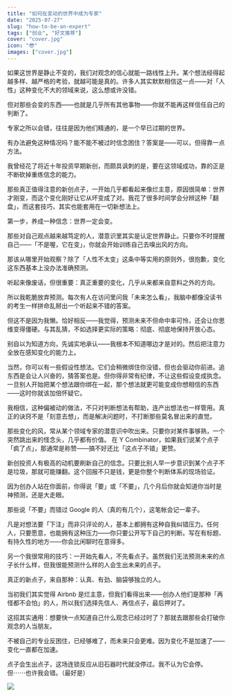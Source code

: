 ```yaml
---
title: "如何在变动的世界中成为专家"
date: "2025-07-27"
slug: "how-to-be-an-expert"
tags: ["创业", "好文推荐"]
cover: "cover.jpg"
icon: "😎"
images: ["cover.jpg"]
---
```

如果这世界是静止不变的，我们对观念的信心就能一路线性上升。某个想法经得起越多样、越严格的考验，就越可能是真的。许多人其实默默相信这一点——对「人性」这种变化不大的领域来说，这么想或许没错。



但对那些会变的东西——也就是几乎所有其他事物——你就不能再这样信任自己的判断了。



专家之所以会错，往往是因为他们精通的，是一个早已过期的世界。



有办法避免这种情况吗？能不能不被过时信念困住？答案是——可以，但得靠一点方法。



我曾经花了将近十年投资早期新创，而颇具讽刺的是，要在这领域成功，靠的正是不断砍掉重练信念的能力。



那些真正值得注意的新创点子，一开始几乎都看起来像烂主意，原因很简单：世界才刚变，而这个变化刚好让它从坏变成了对。我花了很多时间学会分辨这种「翻盘」，而这套技巧，其实也能套用在一切新想法上。



第一步，养成一种信念：世界一定会变。



那些对自己观点越来越笃定的人，潜意识里其实是认定世界静止。只要你不时提醒自己——「不是喔，它在变」，你就会开始训练自己去嗅出风的方向。



那该从哪里开始观察？除了「人性不太变」这条中等实用的原则外，很抱歉，变化这东西基本上没办法准确预测。



听起来像废话，但很重要：真正重要的变化，几乎从来都来自意料之外的方向。



所以我乾脆放弃预测。每次有人在访问里问我「未来怎么看」，我脑中都像没读书的考生一样拼命乱掰出一个听起来不错的答案。



但这不是因为我懒。恰好相反——我觉得，预测未来不但命中率可怜，还会让你思维变得僵硬。与其乱猜，不如选择更实际的策略：彻底、彻底地保持开放心态。



别自以为知道方向，先诚实地承认——我根本不知道哪边才是对的。然后把注意力全放在感知变化的能力上。



当然，你可以有一些假设性想法。它们会稍微绑住你没错，但也会驱动你前进。追东西是会让人兴奋的，猜答案也是。但你得非常有纪律，不让这些假设变成执念。
一旦别人开始把某个想法跟你绑在一起，那个想法就更可能变成你想相信的东西——这时你就该加倍怀疑它。



我相信，这种偏被动的做法，不只对判断想法有帮助，连产出想法也一样管用。真正的诀窍不是「刻意去想」，而是解决问题时，不打断那些莫名冒出来的直觉。



那些变化的风，常从某个领域专家的潜意识中吹出来。只要你对某件事够熟，一个突然跳出来的怪念头，几乎都有价值。
在 Y Combinator，如果我们说某个点子「疯了点」，那通常是称赞——搞不好还比「这点子不错」更赞。



新创投资人有极高的动机要刷新自己的信念。只要比别人早一步意识到某个点子不是垃圾，那就可能赚翻。这个回报不只是钱，更是你整个判断体系的现场验证。



因为创办人站在你面前，你得说「要」或「不要」，几个月后你就会知道你当时是神预测，还是大走眼。



那些说「不要」而错过 Google 的人（真的有几个），这笔帐会记一辈子。



凡是对想法要「下注」而非只评论的人，基本上都拥有这种自我纠错压力。任何人，只要愿意，也能拥有这种压力——你只要公开写下自己的判断。写在有标题、有持久性的地方——你会比闲聊时在意得多。



另一个我很常用的技巧：一开始先看人，不先看点子。虽然我们无法预测未来的点子长什么样，但我很能预测什么样的人会生出未来的点子。



真正的新点子，来自那种：认真、有劲、脑袋够独立的人。



当初我们其实觉得 Airbnb 是烂主意，但我们看得出来——创办人他们是那种「再怪都不会怕」的人，所以我们选择先信人、再信点子，最后押对了。



这招其实通用：想要快一点知道自己什么观念已经过时了？那就去跟那些会打破你观念的人当朋友。



不被自己的专业反困住，已经够难了，而未来只会更难。因为变化不是加速了——变化一直都在加速。



点子会生出点子，这场连锁反应从旧石器时代就没停过。我不认为它会停。
但⋯⋯也许我会错。（最好是）




![](https://prod-files-secure.s3.us-west-2.amazonaws.com/112d0858-5090-4d34-a606-b75eb8d65fd2/46476355-9cf3-4e99-9b7a-3531bc426380/1000202064.png?X-Amz-Algorithm=AWS4-HMAC-SHA256&X-Amz-Content-Sha256=UNSIGNED-PAYLOAD&X-Amz-Credential=ASIAZI2LB4662CVNHRYJ%2F20250921%2Fus-west-2%2Fs3%2Faws4_request&X-Amz-Date=20250921T053136Z&X-Amz-Expires=3600&X-Amz-Security-Token=IQoJb3JpZ2luX2VjEIX%2F%2F%2F%2F%2F%2F%2F%2F%2F%2FwEaCXVzLXdlc3QtMiJGMEQCIBP9N%2Fp1CJt3iP8rR5J87ooxLElNyYynRs9fFbuBJeE%2BAiBMySbIbuzWGM9ZAHykR6o1zWBNhkHWKiQjJUrwutvCwCqIBAj%2B%2F%2F%2F%2F%2F%2F%2F%2F%2F%2F8BEAAaDDYzNzQyMzE4MzgwNSIMjXbCI1ZnGI416j7iKtwDKz5eHT8NTdy8jQt6YHP7x6Pm%2BDTt3S7hw%2BRg6zdlTMLYcw0F8ehLmYuVo0gHnIpoyJnupsqyuAY7iJBTLcZ3Vqp8Y3yMThwdyiNXIh398ULnE8IzEclt4CAbj9uQvF13nayR%2FZrvXmwmQS9WqHT72POuPp7RsrPUg7bEG0ZKohCK%2Bi8%2BWz7cOk3nM8WQYK28EOmi3QYV7GwW94XcAF0fZ1jShSWIRaPagAHc1TVUTaQdD8AWA%2FFeQRfNlnv2pqJAZ4AoMgpxteR7pZ1FI4KQzy5GTvr5oAerHsziFWXW0XoIKAnj7FOWyRAGwbmrshEfo1CItDx5t8QFu4kom2BFbHlZbCROxwjwT5SCT9n0j4sCWbk%2BwuM%2FadMYE2%2BO8D2htiiEtTVh51X6rsZtE0lucK%2BEj0kC7o%2F8MqOvkoEhb7OoSYihvhm7T0J6hIKWvLDrhxyj6XcoXAw3cP06TQT3tlVMVxBcAO0%2Bj7P%2FyLEHAZPMQtOg%2BnTBswzbjrVlWahrtxe5c%2BqLOzALVgyfFN99UWV1J8t2zkRQkmuOfBqpWvOAIOS3YQs6Hq1bKHIeCzCyXh9r5tLa%2FX7kUSyYCPfSVz1G6RSwZtzxd%2BhmUbYkngotyMrcRAw7FafPzOUwzv%2B9xgY6pgE%2FFLEerbN2HNSzz4kN7HTnhuB4h%2BogPPwHOuZV1KG%2B0kCjbD8yJP71PIsawEibsWEw04ArkOmPAKC5kbTwhcMB6xTeKN71fjrrZrJ1t2Q5w7spFyapOQcq3pGcObf8F1teYt875DxUQCc44zHpXFfpIQnFVPa0rUg8HZAyoMyElTtQw1k5g8bcdQPmzsWw4k7pX9uf2I2pVr0mbIMLWKpkowK55uz4&X-Amz-Signature=d32ac78022e0ed0c4556b0de77ca6f83f990ffb14313bba70593a6fed8132228&X-Amz-SignedHeaders=host&x-amz-checksum-mode=ENABLED&x-id=GetObject)

